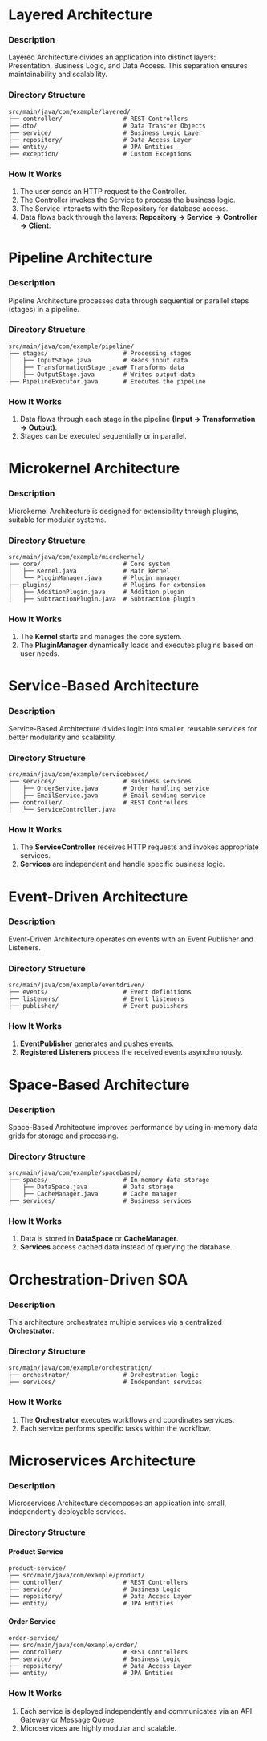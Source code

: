 # Layered Architecture
### **Description**
Layered Architecture divides an application into distinct layers: Presentation, Business Logic, and Data Access. This separation ensures maintainability and scalability.

### **Directory Structure**
```plaintext
src/main/java/com/example/layered/
├── controller/                 # REST Controllers
├── dto/                        # Data Transfer Objects
├── service/                    # Business Logic Layer
├── repository/                 # Data Access Layer
├── entity/                     # JPA Entities
├── exception/                  # Custom Exceptions
```
### **How It Works**
1. The user sends an HTTP request to the Controller.
2. The Controller invokes the Service to process the business logic.
3. The Service interacts with the Repository for database access.
4. Data flows back through the layers: **Repository → Service → Controller → Client**.

# Pipeline Architecture
### **Description**
Pipeline Architecture processes data through sequential or parallel steps (stages) in a pipeline.
### **Directory Structure**
```plaintext
src/main/java/com/example/pipeline/
├── stages/                     # Processing stages
│   ├── InputStage.java         # Reads input data
│   ├── TransformationStage.java# Transforms data
│   ├── OutputStage.java        # Writes output data
├── PipelineExecutor.java       # Executes the pipeline
```
### **How It Works**
1. Data flows through each stage in the pipeline **(Input → Transformation → Output)**.
2. Stages can be executed sequentially or in parallel.

# Microkernel Architecture
### **Description**
Microkernel Architecture is designed for extensibility through plugins, suitable for modular systems.
### **Directory Structure**
```plaintext
src/main/java/com/example/microkernel/
├── core/                       # Core system
│   ├── Kernel.java             # Main kernel
│   └── PluginManager.java      # Plugin manager
├── plugins/                    # Plugins for extension
│   ├── AdditionPlugin.java     # Addition plugin
│   ├── SubtractionPlugin.java  # Subtraction plugin
```
### **How It Works**
1. The **Kernel** starts and manages the core system. 
2. The **PluginManager** dynamically loads and executes plugins based on user needs.

# Service-Based Architecture
### **Description**
Service-Based Architecture divides logic into smaller, reusable services for better modularity and scalability.
### **Directory Structure**
```plaintext
src/main/java/com/example/servicebased/
├── services/                   # Business services
│   ├── OrderService.java       # Order handling service
│   ├── EmailService.java       # Email sending service
├── controller/                 # REST Controllers
│   └── ServiceController.java

```
### **How It Works**
1. The **ServiceController** receives HTTP requests and invokes appropriate services.
2. **Services** are independent and handle specific business logic.

# Event-Driven Architecture
### **Description**
Event-Driven Architecture operates on events with an Event Publisher and Listeners.
### **Directory Structure**
```plaintext
src/main/java/com/example/eventdriven/
├── events/                     # Event definitions
├── listeners/                  # Event listeners
├── publisher/                  # Event publishers
```
### **How It Works**
1. **EventPublisher** generates and pushes events.
2. **Registered** **Listeners** process the received events asynchronously.

# Space-Based Architecture
### **Description**
Space-Based Architecture improves performance by using in-memory data grids for storage and processing.
### **Directory Structure**
```plaintext
src/main/java/com/example/spacebased/
├── spaces/                     # In-memory data storage
│   ├── DataSpace.java          # Data storage
│   ├── CacheManager.java       # Cache manager
├── services/                   # Business services

```
### **How It Works**
1. Data is stored in **DataSpace** or **CacheManager**.
2. **Services** access cached data instead of querying the database.

# Orchestration-Driven SOA
### **Description**
This architecture orchestrates multiple services via a centralized **Orchestrator**.
### **Directory Structure**
```plaintext
src/main/java/com/example/orchestration/
├── orchestrator/               # Orchestration logic
├── services/                   # Independent services
```
### **How It Works**
1. The **Orchestrator** executes workflows and coordinates services.
2. Each service performs specific tasks within the workflow.

# Microservices Architecture
### **Description**
Microservices Architecture decomposes an application into small, independently deployable services.
### **Directory Structure**
#### Product Service
```plaintext
product-service/
├── src/main/java/com/example/product/
├── controller/                 # REST Controllers
├── service/                    # Business Logic
├── repository/                 # Data Access Layer
├── entity/                     # JPA Entities
```

#### Order Service
```plaintext
order-service/
├── src/main/java/com/example/order/
├── controller/                 # REST Controllers
├── service/                    # Business Logic
├── repository/                 # Data Access Layer
├── entity/                     # JPA Entities
```
### **How It Works**
1. Each service is deployed independently and communicates via an API Gateway or Message Queue.
2. Microservices are highly modular and scalable.






